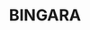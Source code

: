 ---
lastmod: '2025-04-06T06:05:20+00:00'
latitude: -29.871532
layout: suburb
longitude: 150.49786
postcode: '2404'
state: NSW
title: BINGARA
url: /nsw/bingara/
---